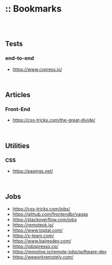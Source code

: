 # :: Bookmarks
<br>

<br>

## Tests

### end-to-end
- https://www.cypress.io/


<br>

## Articles

### Front-End
- https://css-tricks.com/the-great-divide/


<br>

## Utilities

### CSS
- https://easings.net/


<br>

## Jobs
- https://css-tricks.com/jobs/
- https://github.com/frontendbr/vagas
- https://stackoverflow.com/jobs
- https://remoteok.io/
- https://www.toptal.com/
- https://x-team.com/
- https://www.bairesdev.com/
- https://jobspresso.co/
- https://remotive.io/remote-jobs/software-dev
- https://weworkremotely.com/
